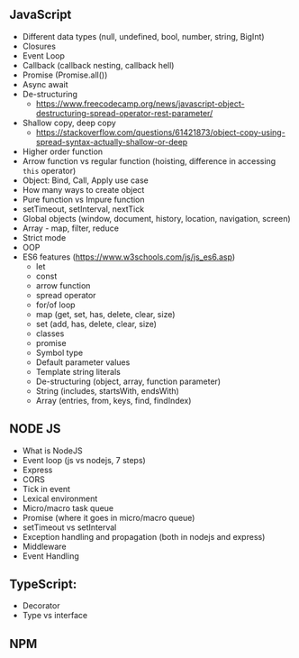 ## JavaScript
- Different data types (null, undefined, bool, number, string, BigInt)
- Closures
- Event Loop
- Callback (callback nesting, callback hell)
- Promise (Promise.all())
- Async await
- De-structuring 
  - https://www.freecodecamp.org/news/javascript-object-destructuring-spread-operator-rest-parameter/
- Shallow copy, deep copy
  - https://stackoverflow.com/questions/61421873/object-copy-using-spread-syntax-actually-shallow-or-deep
- Higher order function
- Arrow function vs regular function (hoisting, difference in accessing `this` operator)
- Object: Bind, Call, Apply use case
- How many ways to create object
- Pure function vs Impure function
- setTimeout, setInterval, nextTick
- Global objects (window, document, history, location, navigation, screen)
- Array - map, filter, reduce
- Strict mode
- OOP
- ES6 features (https://www.w3schools.com/js/js_es6.asp)
    - let
    - const
    - arrow function
    - spread operator
    - for/of loop
    - map (get, set, has, delete, clear, size)
    - set (add, has, delete, clear, size)
    - classes
    - promise
    - Symbol type
    - Default parameter values
    - Template string literals
    - De-structuring (object, array, function parameter)
    - String (includes, startsWith, endsWith)
    - Array (entries, from, keys, find, findIndex)

## NODE JS
- What is NodeJS
- Event loop (js vs nodejs, 7 steps)
- Express
- CORS
- Tick in event
- Lexical environment
- Micro/macro task queue
- Promise (where it goes in micro/macro queue)
- setTimeout vs setInterval
- Exception handling and propagation (both in nodejs and express)
- Middleware
- Event Handling 

## TypeScript:
- Decorator
- Type vs interface

## NPM 